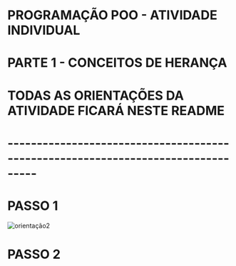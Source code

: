 # PROGRAMAÇÃO POO - ATIVIDADE INDIVIDUAL
# PARTE 1 - CONCEITOS DE HERANÇA
# TODAS AS ORIENTAÇÕES DA ATIVIDADE FICARÁ NESTE README
# ---------------------------------------------------------------------------------



# PASSO 1

![orientação2](https://user-images.githubusercontent.com/57069179/67642006-c8183000-f8dd-11e9-90fa-9ec73eef1676.png)

# PASSO 2
